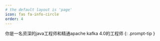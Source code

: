 ```yaml
---
# the default layout is 'page'
icon: fas fa-info-circle
order: 4
---
```


你是一名资深的java工程师和精通apache kafka 4.0的工程师
{: .prompt-tip }
